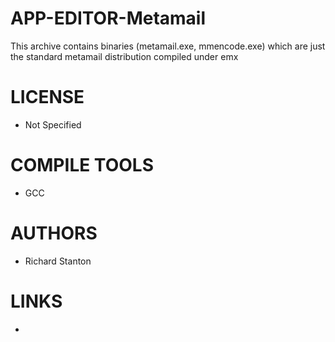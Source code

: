 APP-EDITOR-Metamail
===================

This archive contains binaries (metamail.exe, mmencode.exe) which are just  the standard metamail distribution compiled under emx


LICENSE
===============
* Not Specified

COMPILE TOOLS
===============
* GCC

AUTHORS
===============
* Richard Stanton

LINKS
===============
* 
